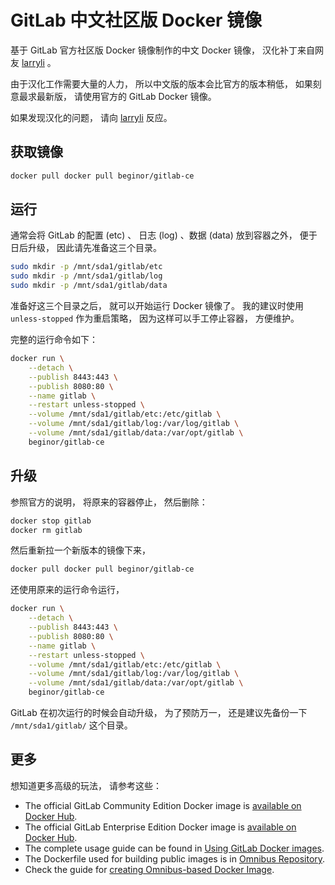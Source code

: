 # GitLab 中文社区版 Docker 镜像

基于 GitLab 官方社区版 Docker 镜像制作的中文 Docker 镜像， 汉化补丁来自网友 [larryli](https://gitlab.com/larryli/gitlab) 。

由于汉化工作需要大量的人力， 所以中文版的版本会比官方的版本稍低， 如果刻意最求最新版， 请使用官方的 GitLab Docker 镜像。

如果发现汉化的问题， 请向 [larryli](https://gitlab.com/larryli/gitlab) 反应。

## 获取镜像

```sh
docker pull docker pull beginor/gitlab-ce
```

## 运行

通常会将 GitLab 的配置 (etc) 、 日志 (log) 、数据 (data) 放到容器之外， 便于日后升级， 因此请先准备这三个目录。

```sh
sudo mkdir -p /mnt/sda1/gitlab/etc
sudo mkdir -p /mnt/sda1/gitlab/log
sudo mkdir -p /mnt/sda1/gitlab/data
```
准备好这三个目录之后， 就可以开始运行 Docker 镜像了。 我的建议时使用`unless-stopped` 作为重启策略， 因为这样可以手工停止容器， 方便维护。

完整的运行命令如下：

```sh
docker run \
    --detach \
    --publish 8443:443 \
    --publish 8080:80 \
    --name gitlab \
    --restart unless-stopped \
    --volume /mnt/sda1/gitlab/etc:/etc/gitlab \
    --volume /mnt/sda1/gitlab/log:/var/log/gitlab \
    --volume /mnt/sda1/gitlab/data:/var/opt/gitlab \
    beginor/gitlab-ce
```

## 升级

参照官方的说明， 将原来的容器停止， 然后删除：

```sh
docker stop gitlab
docker rm gitlab
```

然后重新拉一个新版本的镜像下来， 

```sh
docker pull docker pull beginor/gitlab-ce
```

还使用原来的运行命令运行， 

```sh
docker run \
    --detach \
    --publish 8443:443 \
    --publish 8080:80 \
    --name gitlab \
    --restart unless-stopped \
    --volume /mnt/sda1/gitlab/etc:/etc/gitlab \
    --volume /mnt/sda1/gitlab/log:/var/log/gitlab \
    --volume /mnt/sda1/gitlab/data:/var/opt/gitlab \
    beginor/gitlab-ce
```

GitLab 在初次运行的时候会自动升级， 为了预防万一， 还是建议先备份一下 `/mnt/sda1/gitlab/` 这个目录。

## 更多

想知道更多高级的玩法， 请参考这些： 

- The official GitLab Community Edition Docker image is [available on Docker Hub](https://registry.hub.docker.com/u/gitlab/gitlab-ce/).
- The official GitLab Enterprise Edition Docker image is [available on Docker Hub](https://registry.hub.docker.com/u/gitlab/gitlab-ee/).
- The complete usage guide can be found in [Using GitLab Docker images](http://doc.gitlab.com/omnibus/docker/).
- The Dockerfile used for building public images is in [Omnibus Repository](https://gitlab.com/gitlab-org/omnibus-gitlab/tree/master/docker).
- Check the guide for [creating Omnibus-based Docker Image](http://doc.gitlab.com/omnibus/build/README.html#Build-Docker-image).